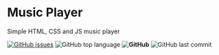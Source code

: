# Music Player
 Simple HTML, CSS and JS music player


[![GitHub issues](https://img.shields.io/github/issues/ItzDavi/Music-Player)](https://github.com/ItzDavi/Music-Player/issues) ![GitHub top language](https://img.shields.io/github/languages/top/ItzDavi/Music-Player) **![GitHub](https://img.shields.io/github/license/ItzDavi/Music-Player)** ![GitHub last commit](https://img.shields.io/github/last-commit/ItzDavi/Music-Player)
